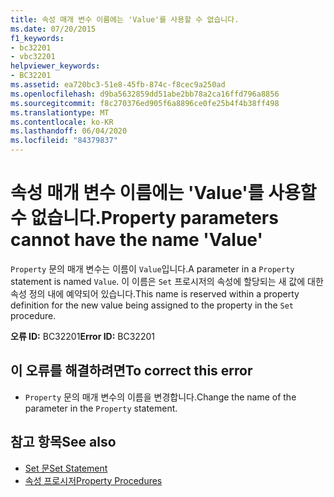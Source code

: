 ```yaml
---
title: 속성 매개 변수 이름에는 'Value'를 사용할 수 없습니다.
ms.date: 07/20/2015
f1_keywords:
- bc32201
- vbc32201
helpviewer_keywords:
- BC32201
ms.assetid: ea720bc3-51e8-45fb-874c-f8cec9a250ad
ms.openlocfilehash: d9ba5632859dd51abe2bb78a2ca16ffd796a8856
ms.sourcegitcommit: f8c270376ed905f6a8896ce0fe25b4f4b38ff498
ms.translationtype: MT
ms.contentlocale: ko-KR
ms.lasthandoff: 06/04/2020
ms.locfileid: "84379837"
---
```

# <a name="property-parameters-cannot-have-the-name-value"></a><span data-ttu-id="a44ad-102">속성 매개 변수 이름에는 'Value'를 사용할 수 없습니다.</span><span class="sxs-lookup"><span data-stu-id="a44ad-102">Property parameters cannot have the name 'Value'</span></span>
<span data-ttu-id="a44ad-103">`Property` 문의 매개 변수는 이름이 `Value`입니다.</span><span class="sxs-lookup"><span data-stu-id="a44ad-103">A parameter in a `Property` statement is named `Value`.</span></span> <span data-ttu-id="a44ad-104">이 이름은 `Set` 프로시저의 속성에 할당되는 새 값에 대한 속성 정의 내에 예약되어 있습니다.</span><span class="sxs-lookup"><span data-stu-id="a44ad-104">This name is reserved within a property definition for the new value being assigned to the property in the `Set` procedure.</span></span>  
  
 <span data-ttu-id="a44ad-105">**오류 ID:** BC32201</span><span class="sxs-lookup"><span data-stu-id="a44ad-105">**Error ID:** BC32201</span></span>  
  
## <a name="to-correct-this-error"></a><span data-ttu-id="a44ad-106">이 오류를 해결하려면</span><span class="sxs-lookup"><span data-stu-id="a44ad-106">To correct this error</span></span>  
  
- <span data-ttu-id="a44ad-107">`Property` 문의 매개 변수의 이름을 변경합니다.</span><span class="sxs-lookup"><span data-stu-id="a44ad-107">Change the name of the parameter in the `Property` statement.</span></span>  
  
## <a name="see-also"></a><span data-ttu-id="a44ad-108">참고 항목</span><span class="sxs-lookup"><span data-stu-id="a44ad-108">See also</span></span>

- [<span data-ttu-id="a44ad-109">Set 문</span><span class="sxs-lookup"><span data-stu-id="a44ad-109">Set Statement</span></span>](../language-reference/statements/set-statement.md)
- [<span data-ttu-id="a44ad-110">속성 프로시저</span><span class="sxs-lookup"><span data-stu-id="a44ad-110">Property Procedures</span></span>](../programming-guide/language-features/procedures/property-procedures.md)
